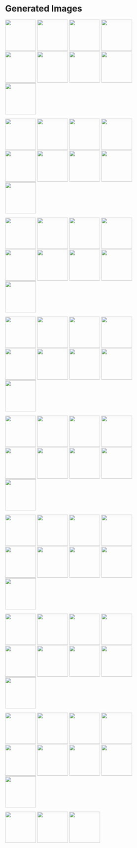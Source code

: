 # Generated Images



<img src="2025_10_19_01.webp" width="100"/> <img src="2025_10_19_02.webp" width="100"/> <img src="2025_10_19_03.webp" width="100"/> <img src="2025_10_19_04.webp" width="100"/> <img src="2025_10_19_05.webp" width="100"/> <img src="2025_10_19_06.webp" width="100"/> <img src="2025_10_19_07.webp" width="100"/> <img src="2025_10_19_08.webp" width="100"/> <img src="2025_10_19_09.webp" width="100"/>

<img src="2025_10_19_10.webp" width="100"/> <img src="2025_10_19_11.webp" width="100"/> <img src="2025_10_19_12.webp" width="100"/> <img src="2025_10_19_13.webp" width="100"/> <img src="2025_10_19_14.webp" width="100"/> <img src="2025_10_19_15.webp" width="100"/> <img src="2025_10_19_16.webp" width="100"/> <img src="2025_10_19_17.webp" width="100"/> <img src="2025_10_19_18.webp" width="100"/>

<img src="2025_10_19_19.webp" width="100"/> <img src="2025_10_19_20.webp" width="100"/> <img src="2025_10_19_21.webp" width="100"/> <img src="2025_10_19_22.webp" width="100"/> <img src="2025_10_19_23.webp" width="100"/> <img src="2025_10_19_24.webp" width="100"/> <img src="2025_10_19_25.webp" width="100"/> <img src="2025_10_19_26.webp" width="100"/> <img src="2025_10_19_27.webp" width="100"/>

<img src="2025_10_19_28.webp" width="100"/> <img src="2025_10_19_29.webp" width="100"/> <img src="2025_10_19_30.webp" width="100"/> <img src="2025_10_19_31.webp" width="100"/> <img src="2025_10_19_32.webp" width="100"/> <img src="2025_10_19_33.webp" width="100"/> <img src="2025_10_19_34.webp" width="100"/> <img src="2025_10_19_35.webp" width="100"/> <img src="2025_10_19_36.webp" width="100"/>

<img src="2025_10_19_37.webp" width="100"/> <img src="2025_10_19_38.webp" width="100"/> <img src="2025_10_19_39.webp" width="100"/> <img src="2025_10_19_40.webp" width="100"/> <img src="2025_10_19_41.webp" width="100"/> <img src="2025_10_19_42.webp" width="100"/> <img src="2025_10_19_43.webp" width="100"/> <img src="2025_10_19_44.webp" width="100"/> <img src="2025_10_19_45.webp" width="100"/>

<img src="2025_10_19_46.webp" width="100"/> <img src="2025_10_19_47.webp" width="100"/> <img src="2025_10_19_48.webp" width="100"/> <img src="2025_10_19_49.webp" width="100"/> <img src="2025_10_19_50.webp" width="100"/> <img src="2025_10_19_51.webp" width="100"/> <img src="2025_10_19_52.webp" width="100"/> <img src="2025_10_19_53.webp" width="100"/> <img src="2025_10_19_54.webp" width="100"/>

<img src="2025_10_19_55.webp" width="100"/> <img src="2025_10_19_56.webp" width="100"/> <img src="2025_10_19_57.webp" width="100"/> <img src="2025_10_19_58.webp" width="100"/> <img src="2025_10_19_59.webp" width="100"/> <img src="2025_10_19_60.webp" width="100"/> <img src="2025_10_19_61.webp" width="100"/> <img src="2025_10_19_62.webp" width="100"/> <img src="2025_10_19_63.webp" width="100"/>

<img src="2025_10_19_64.webp" width="100"/> <img src="2025_10_19_65.webp" width="100"/> <img src="2025_10_19_66.webp" width="100"/> <img src="2025_10_19_67.webp" width="100"/> <img src="2025_10_19_68.webp" width="100"/> <img src="2025_10_19_69.webp" width="100"/> <img src="2025_10_19_70.webp" width="100"/> <img src="2025_10_19_71.webp" width="100"/> <img src="2025_10_19_72.webp" width="100"/>

<img src="2025_10_19_73.webp" width="100"/> <img src="2025_10_19_74.webp" width="100"/> <img src="2025_10_19_75.webp" width="100"/>
